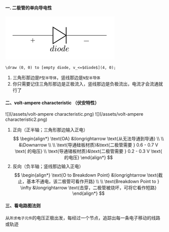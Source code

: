 #### 一. 二极管的单向导电性
![](/assets/diode.png)
```
\draw (0, 0) to [empty diode, v_<=$diode$](4, 0);
```
1. 三角形那边是`P型半导体`，竖线那边是`N型半导体`
2. 你只需要记住三角形那边是正极流入，竖线那边是负极流出，电流才会流通就行了

#### 二、volt-ampere characteristic （伏安特性）
![](/assets/volt-ampere characteristic.png)
![](/assets/volt-ampere characteristic2.png)

1. 正向（正半轴；三角形那边输入正电）
$$
\begin{align*}
\text{OA} &\longrightarrow \text{从无法导通到导通}
\\ \\
&\Downarrow
\\ \\
\text{导通硅板材质}&\text{二极管需要 } 0.6 - 0.7 V \text{ 的电压}
\\
\text{导通锗板材质}&\text{二极管需要 } 0.2 - 0.3 V \text{ 的电压}
\end{align*}
$$
2. 反向（负半轴；竖线那边输入正电）
$$
\begin{align*}
\text{O to Breakdown Point} &\longrightarrow \text{截止，基本不通电，该二极管可看作开路}
\\ \\
\text{Breakdown Point to } \infty &\longrightarrow \text{击穿，二极管被烧坏，可将它看作短路}
\end{align*}
$$

#### 三、看电路图法则
从`所求电子元件`的电压正极出发，每经过一个节点，追踪出每一条电子移动的线路或轨迹
